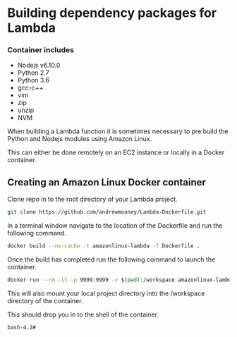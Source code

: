 # Building dependency packages for Lambda

### Container includes 
* Nodejs v6.10.0
* Python 2.7
* Python 3.6
* gcc-c++
* vim
* zip
* unzip
* NVM

When building a Lambda function it is sometimes necessary to pre build the Python and Nodejs modules using Amazon Linux.

This can either be done remotely on an EC2 instance or locally in a Docker container.

## Creating an Amazon Linux Docker container

Clone repo in to the root directory of your Lambda project.
```bash
git clone https://github.com/andrewmooney/Lambda-Dockerfile.git
```

In a terminal window navigate to the location of the Dockerfile and run the following command.
```bash
docker build --no-cache -t amazonlinux-lambda -f Dockerfile .
```

Once the build has completed run the following command to launch the container.
```bash
docker run --rm -it -p 9999:9999 -v $(pwd):/workspace amazonlinux-lambda
```
This will also mount your local project directory into the /workspace directory of the container.

This should drop you in to the shell of the container.
```bash
bash-4.2#
```